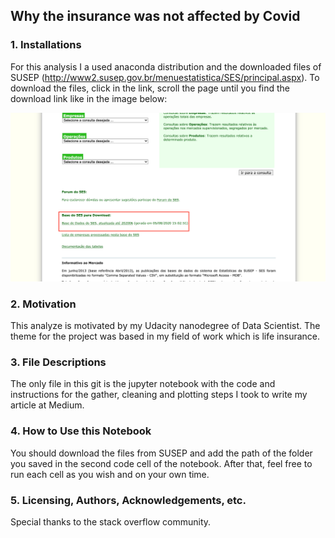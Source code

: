 ## Why the insurance was not affected by Covid

### 1. Installations
  For this analysis I a used anaconda distribution and the downloaded files of SUSEP (http://www2.susep.gov.br/menuestatistica/SES/principal.aspx).
  To download the files, click in the link, scroll the page until you find the download link like in the image below:
  
![](HOW-DOWNLOAD.png)

### 2. Motivation
  This analyze is motivated by my Udacity nanodegree of Data Scientist. The theme for the project was based in my field of work which is life insurance.
  
### 3. File Descriptions
  The only file in this git is the jupyter notebook with the code and instructions for the gather, cleaning and plotting steps I took to write my article 
  at Medium.
  
### 4. How to Use this Notebook
  You should download the files from SUSEP and add the path of the folder you saved in the second code cell of the notebook. After that, feel free to run 
  each cell as you wish and on your own time.

### 5. Licensing, Authors, Acknowledgements, etc.
  Special thanks to the stack overflow community.
